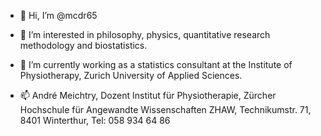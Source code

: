 - 👋 Hi, I’m @mcdr65
- 👀 I’m interested in philosophy, physics, quantitative research methodology and biostatistics.
- 🌱 I’m currently working as a statistics consultant at the Institute of Physiotherapy, Zurich University of
Applied Sciences. 

- 📫 André Meichtry, Dozent Institut für Physiotherapie, Zürcher Hochschule für Angewandte Wissenschaften ZHAW, Technikumstr. 71, 8401 Winterthur, Tel: 058 934 64 86


<!---
mcdr65/mcdr65 is a ✨ special ✨ repository because its `README.md` (this file) appears on your GitHub profile.
You can click the Preview link to take a look at your changes.
--->
